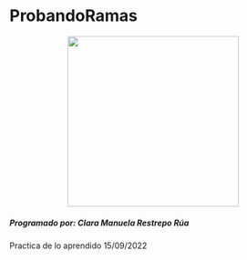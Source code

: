 # ProbandoRamas

<p align="center">
  <img src="https://firebasestorage.googleapis.com/v0/b/pythonjuevescmrr.appspot.com/o/florktrasnochado.jpg?alt=media&token=2622b770-2034-4a4e-842f-e801bf690a80" width="300" height="300">
</p>

##### Programado por: Clara Manuela Restrepo Rúa
Practica de lo aprendido 15/09/2022
